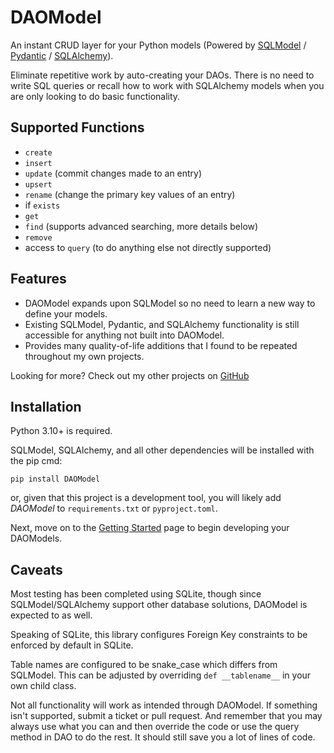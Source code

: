 # DAOModel
An instant CRUD layer for your Python models (Powered by
[SQLModel](https://sqlmodel.tiangolo.com/) /
[Pydantic](https://docs.pydantic.dev/latest/) /
[SQLAlchemy](https://www.sqlalchemy.org/)).

Eliminate repetitive work by auto-creating your DAOs.
There is no need to write SQL queries or recall how to work with
SQLAlchemy models when you are only looking to do basic functionality.

## Supported Functions
* `create`
* `insert`
* `update` (commit changes made to an entry)
* `upsert`
* `rename` (change the primary key values of an entry)
* if `exists`
* `get`
* `find` (supports advanced searching, more details below)
* `remove`
* access to `query` (to do anything else not directly supported)

## Features
* DAOModel expands upon SQLModel so no need to learn a new way to define your models.
* Existing SQLModel, Pydantic, and SQLAlchemy functionality is still accessible for anything not built into DAOModel.
* Provides many quality-of-life additions that I found to be repeated throughout my own projects.

Looking for more? Check out my other projects on [GitHub](https://github.com/BassMastaCod)

## Installation
Python 3.10+ is required.

SQLModel, SQLAlchemy, and all other dependencies will be installed with the pip cmd:
```
pip install DAOModel
```
or, given that this project is a development tool, you will likely add _DAOModel_ to `requirements.txt` or `pyproject.toml`.

Next, move on to the [Getting Started](https://daomodel.readthedocs.io/docs/getting_started) page to begin developing your DAOModels.

## Caveats
Most testing has been completed using SQLite, though since SQLModel/SQLAlchemy
support other database solutions, DAOModel is expected to as well.

Speaking of SQLite, this library configures Foreign Key constraints to be enforced by default in SQLite.

Table names are configured to be snake_case which differs from SQLModel.
This can be adjusted by overriding `def __tablename__` in your own child class.

Not all functionality will work as intended through DAOModel.
If something isn't supported, submit a ticket or pull request.
And remember that you may always use what you can and then
override the code or use the query method in DAO to do the rest.
It should still save you a lot of lines of code.
